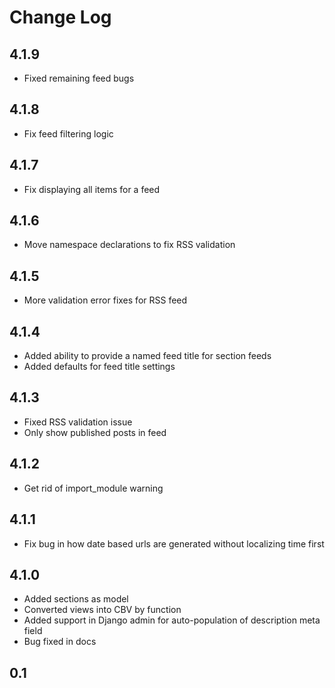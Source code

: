 # Change Log

## 4.1.9

* Fixed remaining feed bugs

## 4.1.8

* Fix feed filtering logic

## 4.1.7

* Fix displaying all items for a feed

## 4.1.6

* Move namespace declarations to fix RSS validation

## 4.1.5

* More validation error fixes for RSS feed

## 4.1.4

* Added ability to provide a named feed title for section feeds
* Added defaults for feed title settings

## 4.1.3

* Fixed RSS validation issue
* Only show published posts in feed

## 4.1.2

* Get rid of import_module warning

## 4.1.1

* Fix bug in how date based urls are generated without localizing time first

## 4.1.0

* Added sections as model
* Converted views into CBV by function
* Added support in Django admin for auto-population of description meta field
* Bug fixed in docs

## 0.1
